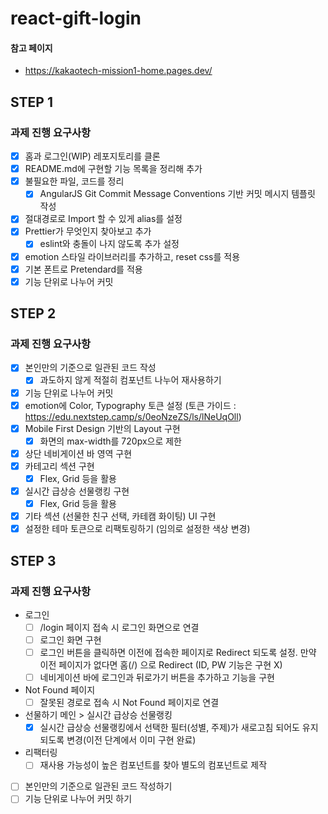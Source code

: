 # react-gift-login

#### 참고 페이지

- https://kakaotech-mission1-home.pages.dev/

## STEP 1

### 과제 진행 요구사항

- [x] 홈과 로그인(WIP) 레포지토리를 클론
- [x] README.md에 구현할 기능 목록을 정리해 추가
- [x] 불필요한 파일, 코드를 정리
  - [x] AngularJS Git Commit Message Conventions 기반 커밋 메시지 템플릿 작성
- [x] 절대경로로 Import 할 수 있게 alias를 설정
- [x] Prettier가 무엇인지 찾아보고 추가
  - [x] eslint와 충돌이 나지 않도록 추가 설정
- [x] emotion 스타일 라이브러리를 추가하고, reset css를 적용
- [x] 기본 폰트로 Pretendard를 적용
- [x] 기능 단위로 나누어 커밋

## STEP 2

### 과제 진행 요구사항

- [x] 본인만의 기준으로 일관된 코드 작성
  - [x] 과도하지 않게 적절히 컴포넌트 나누어 재사용하기
- [x] 기능 단위로 나누어 커밋
- [x] emotion에 Color, Typography 토큰 설정
      (토큰 가이드 : https://edu.nextstep.camp/s/0eoNzeZS/ls/lNeUqOll)
- [x] Mobile First Design 기반의 Layout 구현
  - [x] 화면의 max-width를 720px으로 제한
- [x] 상단 네비게이션 바 영역 구현
- [x] 카테고리 섹션 구현
  - [x] Flex, Grid 등을 활용
- [x] 실시간 급상승 선물랭킹 구현
  - [x] Flex, Grid 등을 활용
- [x] 기타 섹션 (선물한 친구 선택, 카테캠 화이팅) UI 구현
- [x] 설정한 테마 토큰으로 리팩토링하기 (임의로 설정한 색상 변경)

## STEP 3

### 과제 진행 요구사항

- 로그인
  - [ ] /login 페이지 접속 시 로그인 화면으로 연결
  - [ ] 로그인 화면 구현
  - [ ] 로그인 버튼을 클릭하면 이전에 접속한 페이지로 Redirect 되도록 설정.
        만약 이전 페이지가 없다면 홈(/) 으로 Redirect (ID, PW 기능은 구현 X)
  - [ ] 네비게이션 바에 로그인과 뒤로가기 버튼을 추가하고 기능을 구현
- Not Found 페이지
  - [ ] 잘못된 경로로 접속 시 Not Found 페이지로 연결
- 선물하기 메인 > 실시간 급상승 선물랭킹
  - [x] 실시간 급상승 선물랭킹에서 선택한 필터(성별, 주제)가 새로고침 되어도 유지되도록 변경(이전 단계에서 이미 구현 완료)
- 리팩터링
  - [ ] 재사용 가능성이 높은 컴포넌트를 찾아 별도의 컴포넌트로 제작

- [ ] 본인만의 기준으로 일관된 코드 작성하기
- [ ] 기능 단위로 나누어 커밋 하기
